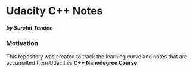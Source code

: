 # Udacity C++ Notes
##### by Surohit Tandon

### Motivation
This repository was created to track the learning curve and notes that are accumalted from Udacities **C++ Nanodegree Course**.

